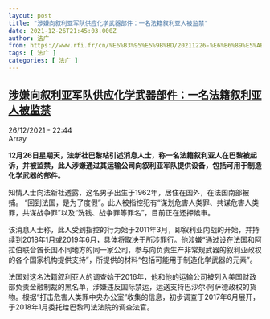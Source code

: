 ```yaml
---
layout: post
title: "涉嫌向叙利亚军队供应化学武器部件：一名法籍叙利亚人被监禁"
date: 2021-12-26T21:45:03.000Z
author: 法广
from: https://www.rfi.fr/cn/%E6%B3%95%E5%9B%BD/20211226-%E6%B6%89%E5%AB%8C%E5%90%91%E5%8F%99%E5%88%A9%E4%BA%9A%E5%86%9B%E9%98%9F%E4%BE%9B%E5%BA%94%E5%8C%96%E5%AD%A6%E6%AD%A6%E5%99%A8%E9%83%A8%E4%BB%B6-%E4%B8%80%E5%90%8D%E6%B3%95%E7%B1%8D%E5%8F%99%E5%88%A9%E4%BA%9A%E4%BA%BA%E8%A2%AB%E7%9B%91%E7%A6%81
tags: [ 法广 ]
categories: [ 法广 ]
---
```

<!--1640555103000-->
[涉嫌向叙利亚军队供应化学武器部件：一名法籍叙利亚人被监禁](https://www.rfi.fr/cn/%E6%B3%95%E5%9B%BD/20211226-%E6%B6%89%E5%AB%8C%E5%90%91%E5%8F%99%E5%88%A9%E4%BA%9A%E5%86%9B%E9%98%9F%E4%BE%9B%E5%BA%94%E5%8C%96%E5%AD%A6%E6%AD%A6%E5%99%A8%E9%83%A8%E4%BB%B6-%E4%B8%80%E5%90%8D%E6%B3%95%E7%B1%8D%E5%8F%99%E5%88%A9%E4%BA%9A%E4%BA%BA%E8%A2%AB%E7%9B%91%E7%A6%81)
------

<div>
<div>26/12/2021 - 22:44</div>Array<p><strong>                    12月26日星期天，法新社巴黎站引述消息人士，称一名法籍叙利亚人在巴黎被起诉，并被监禁，此人涉嫌通过其运输公司向叙利亚军队提供设备，包括可用于制造化学武器的部件。                </strong></p><div >                    <p>知情人士向法新社透露，这名男子出生于1962年，居住在国外，在法国南部被捕。 “回到法国，是为了度假”。此人被指控犯有“谋划危害人类罪、共谋危害人类罪，共谋战争罪”以及“洗钱、战争罪等罪名”，目前正在还押候审。</p><p>该消息人士称，此人受到指控的行为始于2011年3月，即叙利亚内战的开始，并持续到2018年1月或2019年6月，具体将取决于所涉罪行。他涉嫌“通过设在法国和阿拉伯联合酋长国不同地方的同一家公司，参与向负责生产非常规武器的叙利亚政权的各个国家机构提供支持”，所提供的材料“包括可能用于制造化学武器的元素”。</p><p>法国对这名法籍叙利亚人的调查始于2016年，他和他的运输公司被列入美国财政部负责金融制裁的黑名单，涉嫌违反国际禁运，运送支持巴沙尔·阿萨德政权的货物。根据“打击危害人类罪中央办公室”收集的信息，初步调查于2017年6月展开，于2018年1月委托给巴黎司法法院的调查法官。</p>                                            <div data-selfpromo-newsletter>    </div>    <div data-selfpromo-app>    </div>                </div>
</div>
